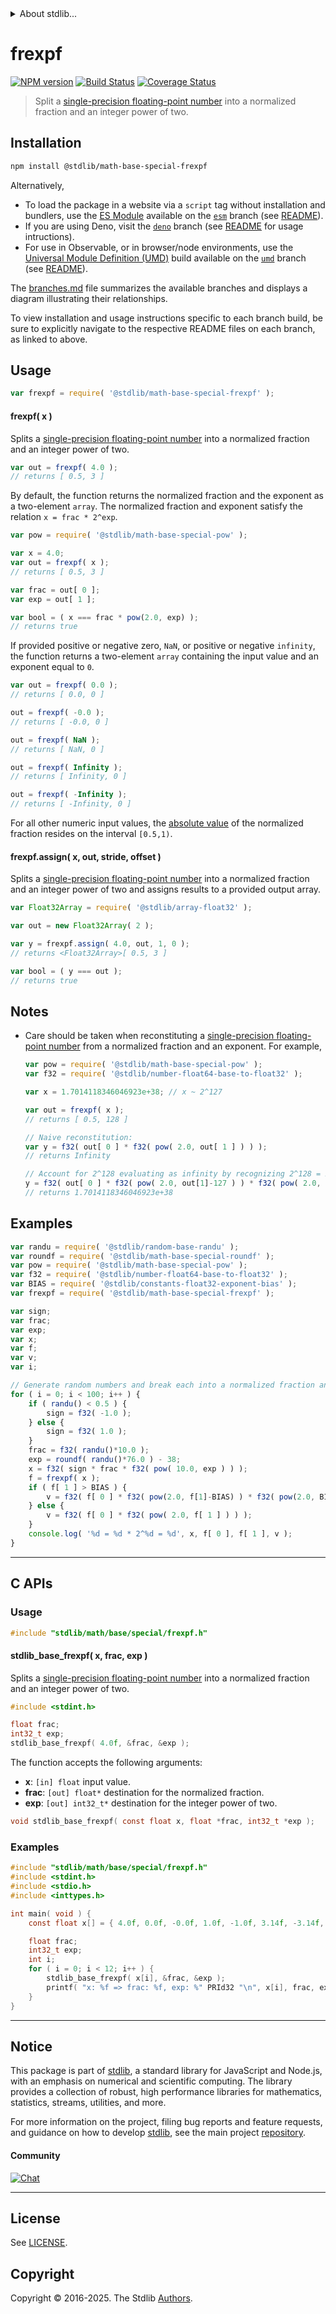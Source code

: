 <!--

@license Apache-2.0

Copyright (c) 2025 The Stdlib Authors.

Licensed under the Apache License, Version 2.0 (the "License");
you may not use this file except in compliance with the License.
You may obtain a copy of the License at

   http://www.apache.org/licenses/LICENSE-2.0

Unless required by applicable law or agreed to in writing, software
distributed under the License is distributed on an "AS IS" BASIS,
WITHOUT WARRANTIES OR CONDITIONS OF ANY KIND, either express or implied.
See the License for the specific language governing permissions and
limitations under the License.

-->


<details>
  <summary>
    About stdlib...
  </summary>
  <p>We believe in a future in which the web is a preferred environment for numerical computation. To help realize this future, we've built stdlib. stdlib is a standard library, with an emphasis on numerical and scientific computation, written in JavaScript (and C) for execution in browsers and in Node.js.</p>
  <p>The library is fully decomposable, being architected in such a way that you can swap out and mix and match APIs and functionality to cater to your exact preferences and use cases.</p>
  <p>When you use stdlib, you can be absolutely certain that you are using the most thorough, rigorous, well-written, studied, documented, tested, measured, and high-quality code out there.</p>
  <p>To join us in bringing numerical computing to the web, get started by checking us out on <a href="https://github.com/stdlib-js/stdlib">GitHub</a>, and please consider <a href="https://opencollective.com/stdlib">financially supporting stdlib</a>. We greatly appreciate your continued support!</p>
</details>

# frexpf

[![NPM version][npm-image]][npm-url] [![Build Status][test-image]][test-url] [![Coverage Status][coverage-image]][coverage-url] <!-- [![dependencies][dependencies-image]][dependencies-url] -->

> Split a [single-precision floating-point number][ieee754] into a normalized fraction and an integer power of two.

<section class="installation">

## Installation

```bash
npm install @stdlib/math-base-special-frexpf
```

Alternatively,

-   To load the package in a website via a `script` tag without installation and bundlers, use the [ES Module][es-module] available on the [`esm`][esm-url] branch (see [README][esm-readme]).
-   If you are using Deno, visit the [`deno`][deno-url] branch (see [README][deno-readme] for usage intructions).
-   For use in Observable, or in browser/node environments, use the [Universal Module Definition (UMD)][umd] build available on the [`umd`][umd-url] branch (see [README][umd-readme]).

The [branches.md][branches-url] file summarizes the available branches and displays a diagram illustrating their relationships.

To view installation and usage instructions specific to each branch build, be sure to explicitly navigate to the respective README files on each branch, as linked to above.

</section>

<section class="usage">

## Usage

```javascript
var frexpf = require( '@stdlib/math-base-special-frexpf' );
```

#### frexpf( x )

Splits a [single-precision floating-point number][ieee754] into a normalized fraction and an integer power of two.

```javascript
var out = frexpf( 4.0 );
// returns [ 0.5, 3 ]
```

By default, the function returns the normalized fraction and the exponent as a two-element `array`. The normalized fraction and exponent satisfy the relation `x = frac * 2^exp`.

```javascript
var pow = require( '@stdlib/math-base-special-pow' );

var x = 4.0;
var out = frexpf( x );
// returns [ 0.5, 3 ]

var frac = out[ 0 ];
var exp = out[ 1 ];

var bool = ( x === frac * pow(2.0, exp) );
// returns true
```

If provided positive or negative zero, `NaN`, or positive or negative `infinity`, the function returns a two-element `array` containing the input value and an exponent equal to `0`.

```javascript
var out = frexpf( 0.0 );
// returns [ 0.0, 0 ]

out = frexpf( -0.0 );
// returns [ -0.0, 0 ]

out = frexpf( NaN );
// returns [ NaN, 0 ]

out = frexpf( Infinity );
// returns [ Infinity, 0 ]

out = frexpf( -Infinity );
// returns [ -Infinity, 0 ]
```

For all other numeric input values, the [absolute value][@stdlib/math/base/special/absf] of the normalized fraction resides on the interval `[0.5,1)`.

#### frexpf.assign( x, out, stride, offset )

Splits a [single-precision floating-point number][ieee754] into a normalized fraction and an integer power of two and assigns results to a provided output array.

```javascript
var Float32Array = require( '@stdlib/array-float32' );

var out = new Float32Array( 2 );

var y = frexpf.assign( 4.0, out, 1, 0 );
// returns <Float32Array>[ 0.5, 3 ]

var bool = ( y === out );
// returns true
```

</section>

<!-- /.usage -->

<section class="notes">

## Notes

-   Care should be taken when reconstituting a [single-precision floating-point number][ieee754] from a normalized fraction and an exponent. For example,

    ```javascript
    var pow = require( '@stdlib/math-base-special-pow' );
    var f32 = require( '@stdlib/number-float64-base-to-float32' );

    var x = 1.7014118346046923e+38; // x ~ 2^127

    var out = frexpf( x );
    // returns [ 0.5, 128 ]

    // Naive reconstitution:
    var y = f32( out[ 0 ] * f32( pow( 2.0, out[ 1 ] ) ) );
    // returns Infinity

    // Account for 2^128 evaluating as infinity by recognizing 2^128 = 2^1 * 2^127:
    y = f32( out[ 0 ] * f32( pow( 2.0, out[1]-127 ) ) * f32( pow( 2.0, 127 ) ) );
    // returns 1.7014118346046923e+38
    ```

</section>

<!-- /.notes -->

<section class="examples">

## Examples

<!-- eslint no-undef: "error" -->

```javascript
var randu = require( '@stdlib/random-base-randu' );
var roundf = require( '@stdlib/math-base-special-roundf' );
var pow = require( '@stdlib/math-base-special-pow' );
var f32 = require( '@stdlib/number-float64-base-to-float32' );
var BIAS = require( '@stdlib/constants-float32-exponent-bias' );
var frexpf = require( '@stdlib/math-base-special-frexpf' );

var sign;
var frac;
var exp;
var x;
var f;
var v;
var i;

// Generate random numbers and break each into a normalized fraction and an integer power of two...
for ( i = 0; i < 100; i++ ) {
    if ( randu() < 0.5 ) {
        sign = f32( -1.0 );
    } else {
        sign = f32( 1.0 );
    }
    frac = f32( randu()*10.0 );
    exp = roundf( randu()*76.0 ) - 38;
    x = f32( sign * frac * f32( pow( 10.0, exp ) ) );
    f = frexpf( x );
    if ( f[ 1 ] > BIAS ) {
        v = f32( f[ 0 ] * f32( pow(2.0, f[1]-BIAS) ) * f32( pow(2.0, BIAS) ) );
    } else {
        v = f32( f[ 0 ] * f32( pow( 2.0, f[ 1 ] ) ) );
    }
    console.log( '%d = %d * 2^%d = %d', x, f[ 0 ], f[ 1 ], v );
}
```

</section>

<!-- /.examples -->

<!-- C interface documentation. -->

* * *

<section class="c">

## C APIs

<!-- Section to include introductory text. Make sure to keep an empty line after the intro `section` element and another before the `/section` close. -->

<section class="intro">

</section>

<!-- /.intro -->

<!-- C usage documentation. -->

<section class="usage">

### Usage

```c
#include "stdlib/math/base/special/frexpf.h"
```

#### stdlib_base_frexpf( x, frac, exp )

Splits a [single-precision floating-point number][ieee754] into a normalized fraction and an integer power of two.

```c
#include <stdint.h>

float frac;
int32_t exp;
stdlib_base_frexpf( 4.0f, &frac, &exp );
```

The function accepts the following arguments:

-   **x**: `[in] float` input value.
-   **frac**: `[out] float*` destination for the normalized fraction.
-   **exp**: `[out] int32_t*` destination for the integer power of two.

```c
void stdlib_base_frexpf( const float x, float *frac, int32_t *exp );
```

</section>

<!-- /.usage -->

<!-- C API usage notes. Make sure to keep an empty line after the `section` element and another before the `/section` close. -->

<section class="notes">

</section>

<!-- /.notes -->

<!-- C API usage examples. -->

<section class="examples">

### Examples

```c
#include "stdlib/math/base/special/frexpf.h"
#include <stdint.h>
#include <stdio.h>
#include <inttypes.h>

int main( void ) {
    const float x[] = { 4.0f, 0.0f, -0.0f, 1.0f, -1.0f, 3.14f, -3.14f, 1.0e38f, -1.0e38f, 1.0f/0.0f, -1.0f/0.0f, 0.0f/0.0f };

    float frac;
    int32_t exp;
    int i;
    for ( i = 0; i < 12; i++ ) {
        stdlib_base_frexpf( x[i], &frac, &exp );
        printf( "x: %f => frac: %f, exp: %" PRId32 "\n", x[i], frac, exp );
    }
}
```

</section>

<!-- /.examples -->

</section>

<!-- /.c -->

<!-- Section for related `stdlib` packages. Do not manually edit this section, as it is automatically populated. -->

<section class="related">

</section>

<!-- /.related -->

<!-- Section for all links. Make sure to keep an empty line after the `section` element and another before the `/section` close. -->


<section class="main-repo" >

* * *

## Notice

This package is part of [stdlib][stdlib], a standard library for JavaScript and Node.js, with an emphasis on numerical and scientific computing. The library provides a collection of robust, high performance libraries for mathematics, statistics, streams, utilities, and more.

For more information on the project, filing bug reports and feature requests, and guidance on how to develop [stdlib][stdlib], see the main project [repository][stdlib].

#### Community

[![Chat][chat-image]][chat-url]

---

## License

See [LICENSE][stdlib-license].


## Copyright

Copyright &copy; 2016-2025. The Stdlib [Authors][stdlib-authors].

</section>

<!-- /.stdlib -->

<!-- Section for all links. Make sure to keep an empty line after the `section` element and another before the `/section` close. -->

<section class="links">

[npm-image]: http://img.shields.io/npm/v/@stdlib/math-base-special-frexpf.svg
[npm-url]: https://npmjs.org/package/@stdlib/math-base-special-frexpf

[test-image]: https://github.com/stdlib-js/math-base-special-frexpf/actions/workflows/test.yml/badge.svg?branch=main
[test-url]: https://github.com/stdlib-js/math-base-special-frexpf/actions/workflows/test.yml?query=branch:main

[coverage-image]: https://img.shields.io/codecov/c/github/stdlib-js/math-base-special-frexpf/main.svg
[coverage-url]: https://codecov.io/github/stdlib-js/math-base-special-frexpf?branch=main

<!--

[dependencies-image]: https://img.shields.io/david/stdlib-js/math-base-special-frexpf.svg
[dependencies-url]: https://david-dm.org/stdlib-js/math-base-special-frexpf/main

-->

[chat-image]: https://img.shields.io/gitter/room/stdlib-js/stdlib.svg
[chat-url]: https://app.gitter.im/#/room/#stdlib-js_stdlib:gitter.im

[stdlib]: https://github.com/stdlib-js/stdlib

[stdlib-authors]: https://github.com/stdlib-js/stdlib/graphs/contributors

[umd]: https://github.com/umdjs/umd
[es-module]: https://developer.mozilla.org/en-US/docs/Web/JavaScript/Guide/Modules

[deno-url]: https://github.com/stdlib-js/math-base-special-frexpf/tree/deno
[deno-readme]: https://github.com/stdlib-js/math-base-special-frexpf/blob/deno/README.md
[umd-url]: https://github.com/stdlib-js/math-base-special-frexpf/tree/umd
[umd-readme]: https://github.com/stdlib-js/math-base-special-frexpf/blob/umd/README.md
[esm-url]: https://github.com/stdlib-js/math-base-special-frexpf/tree/esm
[esm-readme]: https://github.com/stdlib-js/math-base-special-frexpf/blob/esm/README.md
[branches-url]: https://github.com/stdlib-js/math-base-special-frexpf/blob/main/branches.md

[stdlib-license]: https://raw.githubusercontent.com/stdlib-js/math-base-special-frexpf/main/LICENSE

[ieee754]: https://en.wikipedia.org/wiki/IEEE_754-1985

[@stdlib/math/base/special/absf]: https://github.com/stdlib-js/math-base-special-absf

<!-- <related-links> -->

<!-- </related-links> -->

</section>

<!-- /.links -->
